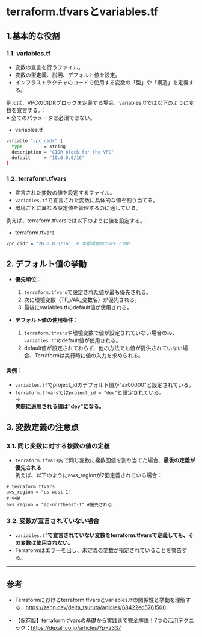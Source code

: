 # terraform.tfvarsとvariables.tf

## 1.基本的な役割

### 1.1. variables.tf

* 変数の宣言を行うファイル。
* 変数の型定義、説明、デフォルト値を設定。
* インフラストラクチャのコードで使用する変数の「型」や「構造」を定義する。

例えば、VPCのCIDRブロックを定義する場合、variables.tfでは以下のように変数を宣言する。： \
※ 全てのパラメータは必須ではない。
* variables.tf
```sh
variable "vpc_cidr" {
  type        = string
  description = "CIDR block for the VPC"
  default     = "10.0.0.0/16"
}
```

### 1.2. terraform.tfvars

* 宣言された変数の値を設定するファイル。
* `variables.tf`で宣言された変数に具体的な値を割り当てる。
* 環境ごとに異なる設定値を管理するのに適している。

例えば、terraform.tfvarsでは以下のように値を設定する。：
* terraform.tfvars
```sh
vpc_cidr = "20.0.0.0/16"  # 本番環境用のVPC CIDR
```

## 2. デフォルト値の挙動

* **優先順位**：
  1. `terraform.tfvars`で設定された値が最も優先される。
  2. 次に環境変数（TF_VAR_変数名）が優先される。
  3. 最後にvariables.tfのdefault値が使用される。

* **デフォルト値の使用条件**：
  1. `terraform.tfvars`や環境変数で値が設定されていない場合のみ、`variables.tf`のdefault値が使用される。
  2. default値が設定されておらず、他の方法でも値が提供されていない場合、Terraformは実行時に値の入力を求められる。

#### 実例：

* `variables.tf`でproject_idのデフォルト値が"ax00000"と設定されている。
* `terraform.tfvars`では`project_id = "dev"`と設定されている。 \
  → \
  **実際に適用される値は"dev"になる。**


## 3. 変数定義の注意点

### 3.1. 同じ変数に対する複数の値の定義

* `terraform.tfvars`内で同じ変数に複数回値を割り当てた場合、**最後の定義が優先される**： \
  例えば、以下のようにaws_regionが2回定義されている場合：
```
# terraform.tfvars
aws_region = "us-west-1"
# 中略
aws_region = "ap-northeast-1" #優先される
```

### 3.2. 変数が宣言されていない場合

* `variables.tf`**で宣言されていない変数をterraform.tfvarsで定義しても、その変数は使用されない。**
* Terraformはエラーを出し、未定義の変数が指定されていることを警告する。

---

## 参考

* Terraformにおけるterraform.tfvarsとvariables.tfの関係性と挙動を理解する：https://zenn.dev/delta_tsuruta/articles/68422ed5761500

* 【保存版】terraform tfvarsの基礎から実践まで完全解説！7つの活用テクニック：https://dexall.co.jp/articles/?p=2337
